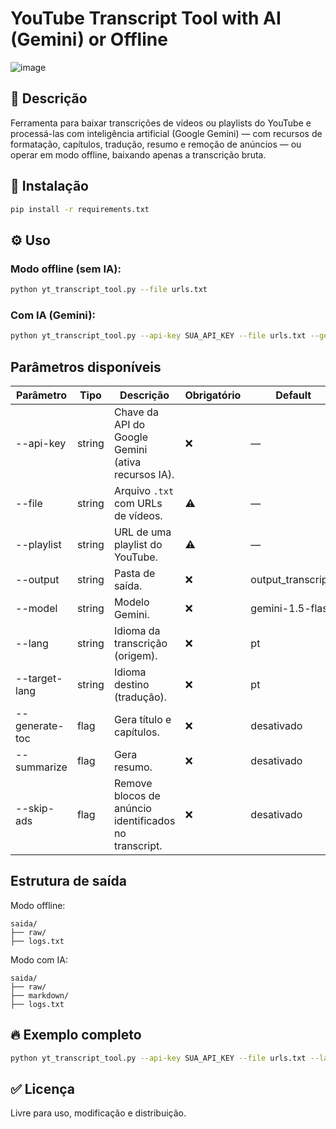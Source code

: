 # YouTube Transcript Tool with AI (Gemini) or Offline

![image](https://github.com/user-attachments/assets/758722c6-e3bc-49e8-b81b-8a50a735f53c)

## 📄 Descrição
Ferramenta para baixar transcrições de vídeos ou playlists do YouTube e processá-las com inteligência artificial (Google Gemini) — com recursos de formatação, capítulos, tradução, resumo e remoção de anúncios — ou operar em modo offline, baixando apenas a transcrição bruta.

## 🚀 Instalação
```bash
pip install -r requirements.txt
```

## ⚙️ Uso

### Modo offline (sem IA):
```bash
python yt_transcript_tool.py --file urls.txt
```

### Com IA (Gemini):
```bash
python yt_transcript_tool.py --api-key SUA_API_KEY --file urls.txt --generate-toc --summarize --skip-ads
```

## Parâmetros disponíveis

| Parâmetro         | Tipo     | Descrição                                                                                              | Obrigatório | Default                    |
|-------------------|----------|--------------------------------------------------------------------------------------------------------|-------------|----------------------------|
| --api-key         | string   | Chave da API do Google Gemini (ativa recursos IA).                                                     | ❌           | —                          |
| --file            | string   | Arquivo `.txt` com URLs de vídeos.                                                                     | ⚠️           | —                          |
| --playlist        | string   | URL de uma playlist do YouTube.                                                                        | ⚠️           | —                          |
| --output          | string   | Pasta de saída.                                                                                        | ❌           | output_transcripts         |
| --model           | string   | Modelo Gemini.                                                                                         | ❌           | gemini-1.5-flash           |
| --lang            | string   | Idioma da transcrição (origem).                                                                        | ❌           | pt                         |
| --target-lang     | string   | Idioma destino (tradução).                                                                             | ❌           | pt                         |
| --generate-toc    | flag     | Gera título e capítulos.                                                                               | ❌           | desativado                 |
| --summarize       | flag     | Gera resumo.                                                                                           | ❌           | desativado                 |
| --skip-ads        | flag     | Remove blocos de anúncio identificados no transcript.                                                  | ❌           | desativado                 |

## Estrutura de saída

Modo offline:
```
saida/
├── raw/
├── logs.txt
```

Modo com IA:
```
saida/
├── raw/
├── markdown/
├── logs.txt
```

## 🔥 Exemplo completo
```bash
python yt_transcript_tool.py --api-key SUA_API_KEY --file urls.txt --lang pt --target-lang en --generate-toc --summarize --skip-ads
```

## ✅ Licença
Livre para uso, modificação e distribuição.
